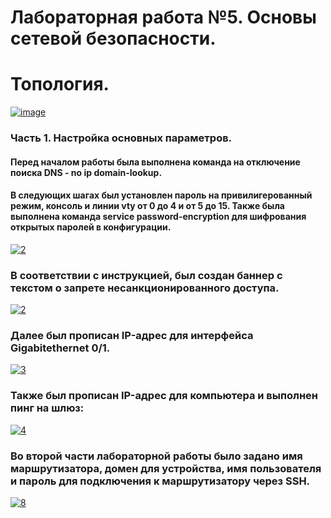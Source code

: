 # Лабораторная работа №5. Основы сетевой безопасности.

# Топология.

<a href="https://imgbb.com/"><img src="https://i.ibb.co/syctJsY/image.jpg" alt="image" border="0"></a>

### Часть 1. Настройка основных параметров.

#### Перед началом работы была выполнена команда на отключение поиска DNS - no ip domain-lookup.
#### В следующих шагах был установлен пароль на привилигерованный режим, консоль и линии vty от 0 до 4 и от 5 до 15. Также была выполнена команда service password-encryption для шифрования открытых паролей в конфигурации.

<a href="https://imgbb.com/"><img src="https://i.ibb.co/WkRKxTM/2.jpg" alt="2" border="0"></a>

### В соответствии с инструкцией, был создан баннер с текстом о запрете несанкционированного доступа.

<a href="https://ibb.co/GFpYd8X"><img src="https://i.ibb.co/N7CDFJX/2.jpg" alt="2" border="0"></a>

### Далее был прописан IP-адрес для интерфейса Gigabitethernet 0/1.

<a href="https://imgbb.com/"><img src="https://i.ibb.co/cxY7Q1M/3.jpg" alt="3" border="0"></a>

### Также был прописан IP-адрес для компьютера и выполнен пинг на шлюз:

<a href="https://ibb.co/4ZL6wFT"><img src="https://i.ibb.co/GvDKfd2/4.jpg" alt="4" border="0"></a>

### Во второй части лабораторной работы было задано имя маршрутизатора, домен для устройства, имя пользователя и пароль для подключения к маршрутизатору через SSH.

<a href="https://imgbb.com/"><img src="https://i.ibb.co/c32p4bm/8.jpg" alt="8" border="0"></a>
